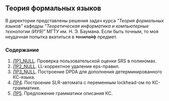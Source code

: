 ## Теория формальных языков
В директории представлены решения задач курса _"Теория формальных языков"_ кафедры _"Теоретическая информатика и компьютерные технологии (ИУ9)"_ МГТУ им. Н. Э. Баумана. Если быть точным, то моя неудачная попытка вкатиться в ~~тонилайф~~ предмет.

### Содержание
1. [ЛР1_NULL](./lab1_null). Проверка пользовательской оценки SRS в полиномах.
2. [ЛР2_NULL](./lab1_null). LL-корректное удаление eps-правил. 
3. [ЛР3_NULL](./lab3_null). Построение DPDA для дополнения детерминированного КС-языка.
4. [ЛР4](./lab4). Построение SLR-автомата с переменным lockhead-ом по КС-грамматике.
5. [ЛР5](./lab5). Предложение грамматики описания КС.


